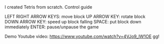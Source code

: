 I created Tetris from scratch. 
Control guide

LEFT RIGHT ARROW KEYS: move block
UP ARROW KEY: rotate block
DOWN ARROW KEY: speed up block falling 
SPACE: put block down immediately 
ENTER: pause/unpause the game

Demo Youtube video: https://www.youtube.com/watch?v=4VJo9_IW1OE
gg!
